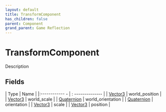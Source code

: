 ```yaml
---
layout: default
title: TransformComponent
has_children: false
parent: Component
grand_parent: Game Reflection
---
```

# TransformComponent
Description 

## Fields
| Type | Name |
|:------------ - | : -------------- |
| [Vector3](game-reflection/classes/vector3.md) | world_position |
| [Vector3](game-reflection/classes/vector3.md) | world_scale |
| [Quaternion](game-reflection/classes/quaternion.md) | world_orientation |
| [Quaternion](game-reflection/classes/quaternion.md) | orientation |
| [Vector3](game-reflection/classes/vector3.md) | scale |
| [Vector3](game-reflection/classes/vector3.md) | position |
